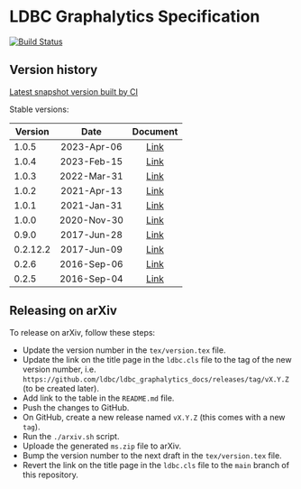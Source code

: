 LDBC Graphalytics Specification
===============================

[![Build Status](https://github.com/ldbc/ldbc_graphalytics_docs/actions/workflows/compile-specification.yml/badge.svg)](https://github.com/ldbc/ldbc_graphalytics_docs/actions)

## Version history

[Latest snapshot version built by CI](https://ldbcouncil.org/ldbc_graphalytics_docs/graphalytics_spec.pdf)

Stable versions:

| Version  | Date        | Document                                                                                                       |
|----------|:-----------:|:--------------------------------------------------------------------------------------------------------------:|
| 1.0.5    | 2023-Apr-06 | [Link](https://arxiv.org/pdf/2011.15028v6.pdf)                                                                 |
| 1.0.4    | 2023-Feb-15 | [Link](https://arxiv.org/pdf/2011.15028v5.pdf)                                                                 |
| 1.0.3    | 2022-Mar-31 | [Link](https://arxiv.org/pdf/2011.15028v4.pdf)                                                                 |
| 1.0.2    | 2021-Apr-13 | [Link](https://arxiv.org/pdf/2011.15028v3.pdf)                                                                 |
| 1.0.1    | 2021-Jan-31 | [Link](https://github.com/ldbc/ldbc_graphalytics_docs/raw/main/doc/LDBC-Graphalytics_tech-specs_v1.0.1.pdf)    |
| 1.0.0    | 2020-Nov-30 | [Link](https://github.com/ldbc/ldbc_graphalytics_docs/raw/main/doc/LDBC-Graphalytics_tech-specs_v1.0.0.pdf)    |
| 0.9.0    | 2017-Jun-28 | [Link](https://github.com/ldbc/ldbc_graphalytics_docs/raw/main/doc/LDBC-Graphalytics_tech-specs_v0.9.0.pdf)    |
| 0.2.12.2 | 2017-Jun-09 | [Link](https://github.com/ldbc/ldbc_graphalytics_docs/raw/main/doc/LDBC-Graphalytics_tech-specs_v0.2.12.2.pdf) |
| 0.2.6    | 2016-Sep-06 | [Link](https://github.com/ldbc/ldbc_graphalytics_docs/raw/main/doc/LDBC-Graphalytics_tech-specs_v0.2.6.pdf)    |
| 0.2.5    | 2016-Sep-04 | [Link](https://github.com/ldbc/ldbc_graphalytics_docs/raw/main/doc/LDBC-Graphalytics_tech-specs_v0.2.5.pdf)    |

## Releasing on arXiv

To release on arXiv, follow these steps:

* Update the version number in the `tex/version.tex` file.
* Update the link on the title page in the `ldbc.cls` file to the tag of the new version number, i.e. `https://github.com/ldbc/ldbc_graphalytics_docs/releases/tag/vX.Y.Z` (to be created later).
* Add link to the table in the `README.md` file.
* Push the changes to GitHub.
* On GitHub, create a new release named `vX.Y.Z` (this comes with a new `tag`).
* Run the `./arxiv.sh` script.
* Uploade the generated `ms.zip` file to arXiv.
* Bump the version number to the next draft in the `tex/version.tex` file.
* Revert the link on the title page in the `ldbc.cls` file to the `main` branch of this repository.
